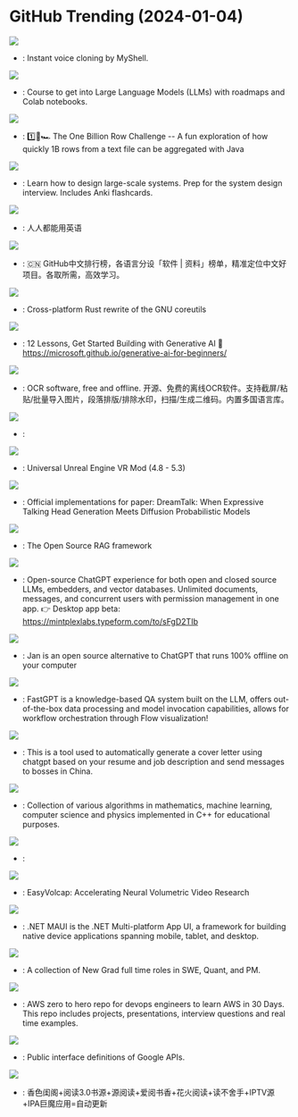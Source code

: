 # GitHub Trending (2024-01-04)

![](https://img.shields.io/badge/Python-New%203-green?style=flat-square&logo=appveyor)
- [](https://github.comundefined): Instant voice cloning by MyShell.

![](https://img.shields.io/badge/Jupyter%20Notebook-New%202-green?style=flat-square&logo=appveyor)
- [](https://github.comundefined): Course to get into Large Language Models (LLMs) with roadmaps and Colab notebooks.

![](https://img.shields.io/badge/Java-New%20308-green?style=flat-square&logo=appveyor)
- [](https://github.comundefined): 1️⃣🐝🏎️ The One Billion Row Challenge -- A fun exploration of how quickly 1B rows from a text file can be aggregated with Java

![](https://img.shields.io/badge/Python-New%20325-green?style=flat-square&logo=appveyor)
- [](https://github.comundefined): Learn how to design large-scale systems. Prep for the system design interview. Includes Anki flashcards.

![](https://img.shields.io/badge/none-New%20436-green?style=flat-square&logo=appveyor)
- [](https://github.comundefined): 人人都能用英语

![](https://img.shields.io/badge/Java-New%20660-green?style=flat-square&logo=appveyor)
- [](https://github.comundefined): 🇨🇳 GitHub中文排行榜，各语言分设「软件 | 资料」榜单，精准定位中文好项目。各取所需，高效学习。

![](https://img.shields.io/badge/Rust-New%20140-green?style=flat-square&logo=appveyor)
- [](https://github.comundefined): Cross-platform Rust rewrite of the GNU coreutils

![](https://img.shields.io/badge/Jupyter%20Notebook-New%2069-green?style=flat-square&logo=appveyor)
- [](https://github.comundefined): 12 Lessons, Get Started Building with Generative AI 🔗 https://microsoft.github.io/generative-ai-for-beginners/

![](https://img.shields.io/badge/QML-New%20501-green?style=flat-square&logo=appveyor)
- [](https://github.comundefined): OCR software, free and offline. 开源、免费的离线OCR软件。支持截屏/粘贴/批量导入图片，段落排版/排除水印，扫描/生成二维码。内置多国语言库。

![](https://img.shields.io/badge/C%2B%2B-New%2098-green?style=flat-square&logo=appveyor)
- [](https://github.comundefined): 

![](https://img.shields.io/badge/C%2B%2B-New%20322-green?style=flat-square&logo=appveyor)
- [](https://github.comundefined): Universal Unreal Engine VR Mod (4.8 - 5.3)

![](https://img.shields.io/badge/Python-New%20104-green?style=flat-square&logo=appveyor)
- [](https://github.comundefined): Official implementations for paper: DreamTalk: When Expressive Talking Head Generation Meets Diffusion Probabilistic Models

![](https://img.shields.io/badge/Python-New%2032-green?style=flat-square&logo=appveyor)
- [](https://github.comundefined): The Open Source RAG framework

![](https://img.shields.io/badge/JavaScript-New%20153-green?style=flat-square&logo=appveyor)
- [](https://github.comundefined): Open-source ChatGPT experience for both open and closed source LLMs, embedders, and vector databases. Unlimited documents, messages, and concurrent users with permission management in one app. 👉 Desktop app beta: https://mintplexlabs.typeform.com/to/sFgD2TIb

![](https://img.shields.io/badge/TypeScript-New%20550-green?style=flat-square&logo=appveyor)
- [](https://github.comundefined): Jan is an open source alternative to ChatGPT that runs 100% offline on your computer

![](https://img.shields.io/badge/TypeScript-New%2088-green?style=flat-square&logo=appveyor)
- [](https://github.comundefined): FastGPT is a knowledge-based QA system built on the LLM, offers out-of-the-box data processing and model invocation capabilities, allows for workflow orchestration through Flow visualization!

![](https://img.shields.io/badge/Python-New%20179-green?style=flat-square&logo=appveyor)
- [](https://github.comundefined): This is a tool used to automatically generate a cover letter using chatgpt based on your resume and job description and send messages to bosses in China.

![](https://img.shields.io/badge/C%2B%2B-New%20235-green?style=flat-square&logo=appveyor)
- [](https://github.comundefined): Collection of various algorithms in mathematics, machine learning, computer science and physics implemented in C++ for educational purposes.

![](https://img.shields.io/badge/Python-New%20457-green?style=flat-square&logo=appveyor)
- [](https://github.comundefined): 

![](https://img.shields.io/badge/Python-New%2026-green?style=flat-square&logo=appveyor)
- [](https://github.comundefined): EasyVolcap: Accelerating Neural Volumetric Video Research

![](https://img.shields.io/badge/C%23-New%2012-green?style=flat-square&logo=appveyor)
- [](https://github.comundefined): .NET MAUI is the .NET Multi-platform App UI, a framework for building native device applications spanning mobile, tablet, and desktop.

![](https://img.shields.io/badge/none-New%2015-green?style=flat-square&logo=appveyor)
- [](https://github.comundefined): A collection of New Grad full time roles in SWE, Quant, and PM.

![](https://img.shields.io/badge/Python-New%2038-green?style=flat-square&logo=appveyor)
- [](https://github.comundefined): AWS zero to hero repo for devops engineers to learn AWS in 30 Days. This repo includes projects, presentations, interview questions and real time examples.

![](https://img.shields.io/badge/Starlark-New%205-green?style=flat-square&logo=appveyor)
- [](https://github.comundefined): Public interface definitions of Google APIs.

![](https://img.shields.io/badge/Python-New%20250-green?style=flat-square&logo=appveyor)
- [](https://github.comundefined): 香色闺阁+阅读3.0书源+源阅读+爱阅书香+花火阅读+读不舍手+IPTV源+IPA巨魔应用=自动更新

